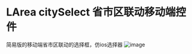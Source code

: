 # LArea citySelect 省市区联动移动端控件
简易版的移动端省市区联动的选择框，仿ios选择器
![image](https://github.com/godkillerdan/LArea-citySelect/blob/master/LArea_citySelect/img/sketch_01.png)

